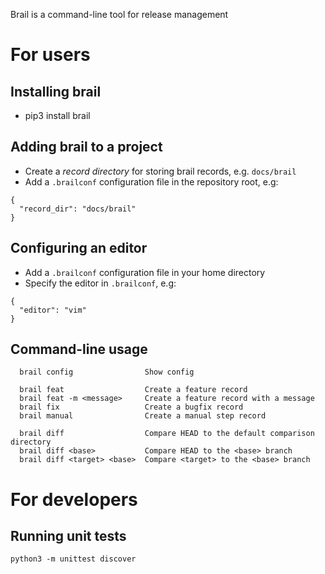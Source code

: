 Brail is a command-line tool for release management

# For users
## Installing brail
- pip3 install brail

## Adding brail to a project
- Create a *record directory* for storing brail records, e.g. `docs/brail`
- Add a `.brailconf` configuration file in the repository root, e.g:
```
{
  "record_dir": "docs/brail"
}
```

## Configuring an editor
- Add a `.brailconf` configuration file in your home directory
- Specify the editor in `.brailconf`, e.g:
```
{
  "editor": "vim"
}
```

## Command-line usage
```
  brail config                Show config

  brail feat                  Create a feature record
  brail feat -m <message>     Create a feature record with a message
  brail fix                   Create a bugfix record
  brail manual                Create a manual step record

  brail diff                  Compare HEAD to the default comparison directory
  brail diff <base>           Compare HEAD to the <base> branch
  brail diff <target> <base>  Compare <target> to the <base> branch
```

# For developers
## Running unit tests
```
python3 -m unittest discover
```